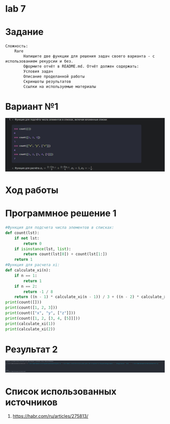 # lab 7

# Задание
    Сложность:
        Rare
            Напишите две функции для решения задач своего варианта - с использованием рекурсии и без.
            Оформите отчёт в README.md. Отчёт должен содержать:
            Условия задач
            Описание проделанной работы
            Скриншоты результатов
            Ссылки на используемые материалы

# Вариант №1
![1702218493796](image/README/1702218493796.png)

# Ход работы
# Программное решение 1
```python
#Функция для подсчета числа элементов в списках:
def count(lst):
    if not lst:
        return 0
    if isinstance(lst, list):
        return count(lst[0]) + count(lst[1:])
    return 1
#Функция для расчета xi:
def calculate_xi(n):
    if n == 1:
        return 1
    if n == 2:
        return -1 / 8
    return ((n - 1) * calculate_xi(n - 1)) / 3 + ((n - 2) * calculate_xi(n - 2)) / 4
print(count([]))
print(count([1, 2, 3]))
print(count(["x", "y", ["z"]]))
print(count([1, 2, [3, 4, [5]]]))
print(calculate_xi(1))
print(calculate_xi(2))

```
# Результат 2 
![1702218410803](image/README/1702218410803.png)

# Список использованных источников
1. https://habr.com/ru/articles/275813/
